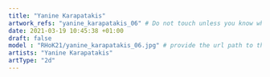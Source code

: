 ```yaml
---
title: "Yanine Karapatakis"
artwork_refs: "yanine_karapatakis_06" # Do not touch unless you know what you are doing
date: 2021-03-19 10:45:38 +01:00
draft: false
model : "RHoK21/yanine_karapatakis_06.jpg" # provide the url path to the model
artists: "Yanine Karapatakis"
artType: "2d"
---
```

